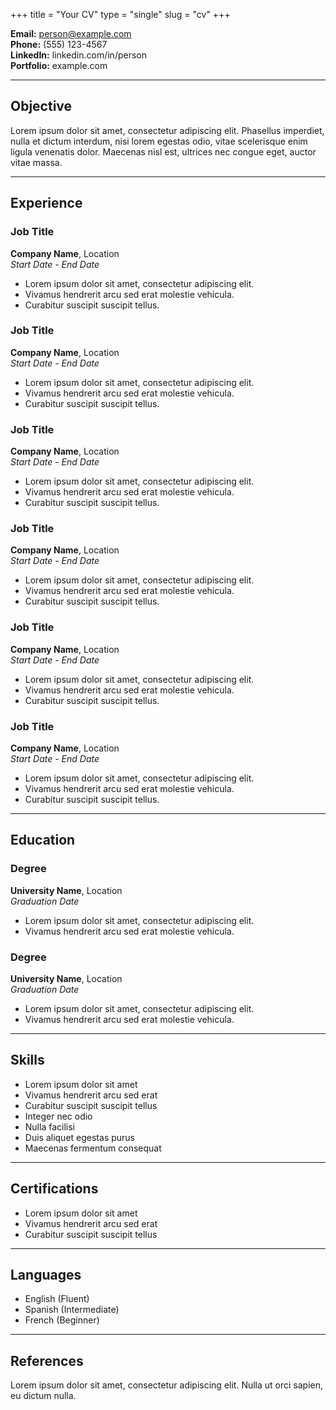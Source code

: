 +++
title = "Your CV"
type = "single"
slug = "cv"
+++

**Email:** person@example.com  
**Phone:** (555) 123-4567  
**LinkedIn:** linkedin.com/in/person  
**Portfolio:** example.com

---

## Objective
Lorem ipsum dolor sit amet, consectetur adipiscing elit. Phasellus imperdiet, nulla et dictum interdum, nisi lorem egestas odio, vitae scelerisque enim ligula venenatis dolor. Maecenas nisl est, ultrices nec congue eget, auctor vitae massa.

---

## Experience

### Job Title  
**Company Name**, Location  
*Start Date - End Date*  
- Lorem ipsum dolor sit amet, consectetur adipiscing elit.  
- Vivamus hendrerit arcu sed erat molestie vehicula.  
- Curabitur suscipit suscipit tellus.  

### Job Title  
**Company Name**, Location  
*Start Date - End Date*  
- Lorem ipsum dolor sit amet, consectetur adipiscing elit.  
- Vivamus hendrerit arcu sed erat molestie vehicula.  
- Curabitur suscipit suscipit tellus.  

### Job Title  
**Company Name**, Location  
*Start Date - End Date*  
- Lorem ipsum dolor sit amet, consectetur adipiscing elit.  
- Vivamus hendrerit arcu sed erat molestie vehicula.  
- Curabitur suscipit suscipit tellus.  

### Job Title  
**Company Name**, Location  
*Start Date - End Date*  
- Lorem ipsum dolor sit amet, consectetur adipiscing elit.  
- Vivamus hendrerit arcu sed erat molestie vehicula.  
- Curabitur suscipit suscipit tellus.  

### Job Title  
**Company Name**, Location  
*Start Date - End Date*  
- Lorem ipsum dolor sit amet, consectetur adipiscing elit.  
- Vivamus hendrerit arcu sed erat molestie vehicula.  
- Curabitur suscipit suscipit tellus.  

### Job Title  
**Company Name**, Location  
*Start Date - End Date*  
- Lorem ipsum dolor sit amet, consectetur adipiscing elit.  
- Vivamus hendrerit arcu sed erat molestie vehicula.  
- Curabitur suscipit suscipit tellus.  

---

## Education

### Degree  
**University Name**, Location  
*Graduation Date*  
- Lorem ipsum dolor sit amet, consectetur adipiscing elit.  
- Vivamus hendrerit arcu sed erat molestie vehicula.

### Degree  
**University Name**, Location  
*Graduation Date*  
- Lorem ipsum dolor sit amet, consectetur adipiscing elit.  
- Vivamus hendrerit arcu sed erat molestie vehicula.

---

## Skills
- Lorem ipsum dolor sit amet
- Vivamus hendrerit arcu sed erat
- Curabitur suscipit suscipit tellus
- Integer nec odio
- Nulla facilisi
- Duis aliquet egestas purus
- Maecenas fermentum consequat

---

## Certifications

- Lorem ipsum dolor sit amet  
- Vivamus hendrerit arcu sed erat  
- Curabitur suscipit suscipit tellus  

---

## Languages
- English (Fluent)  
- Spanish (Intermediate)  
- French (Beginner)

---

## References
Lorem ipsum dolor sit amet, consectetur adipiscing elit. Nulla ut orci sapien, eu dictum nulla.